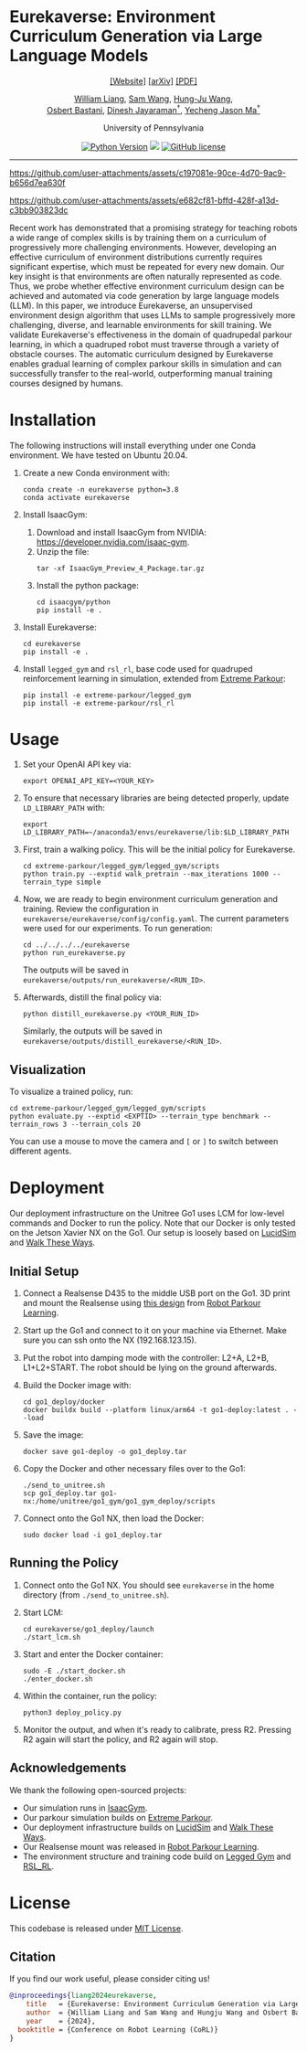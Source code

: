 # Eurekaverse: Environment Curriculum Generation via Large Language Models

<div align="center">

[[Website]](https://eureka-research.github.io/eurekaverse/)
[[arXiv]](https://arxiv.org/abs/2411.01775)
[[PDF]](https://eureka-research.github.io/eurekaverse/assets/eurekaverse_paper.pdf)

[William Liang](https://willjhliang.github.io), [Sam Wang](https://samuelwang23.github.io/), [Hung-Ju Wang](https://www.linkedin.com/in/hungju-wang),<br>
[Osbert Bastani](https://obastani.github.io/), [Dinesh Jayaraman<sup>†</sup>](https://www.seas.upenn.edu/~dineshj/), [Yecheng Jason Ma<sup>†</sup>](https://jasonma2016.github.io/)

University of Pennsylvania

[![Python Version](https://img.shields.io/badge/Python-3.8-blue.svg)](https://github.com/eureka-research/Eurekaverse)
[<img src="https://img.shields.io/badge/Framework-PyTorch-red.svg"/>](https://pytorch.org/)
[![GitHub license](https://img.shields.io/github/license/eureka-research/eurekaverse)](https://github.com/eureka-research/Eurekaverse/blob/main/LICENSE)

______________________________________________________________________

</div>

https://github.com/user-attachments/assets/c197081e-90ce-4d70-9ac9-b656d7ea630f

https://github.com/user-attachments/assets/e682cf81-bffd-428f-a13d-c3bb903823dc

Recent work has demonstrated that a promising strategy for teaching robots a wide range of complex skills is by training them on a curriculum of progressively more challenging environments. However, developing an effective curriculum of environment distributions currently requires significant expertise, which must be repeated for every new domain. Our key insight is that environments are often naturally represented as code. Thus, we probe whether effective environment curriculum design can be achieved and automated via code generation by large language models (LLM). In this paper, we introduce Eurekaverse, an unsupervised environment design algorithm that uses LLMs to sample progressively more challenging, diverse, and learnable environments for skill training. We validate Eurekaverse's effectiveness in the domain of quadrupedal parkour learning, in which a quadruped robot must traverse through a variety of obstacle courses. The automatic curriculum designed by Eurekaverse enables gradual learning of complex parkour skills in simulation and can successfully transfer to the real-world, outperforming manual training courses designed by humans.


# Installation
The following instructions will install everything under one Conda environment. We have tested on Ubuntu 20.04.

1. Create a new Conda environment with:
    ```
    conda create -n eurekaverse python=3.8
    conda activate eurekaverse
    ```

2. Install IsaacGym:
    1. Download and install IsaacGym from NVIDIA: https://developer.nvidia.com/isaac-gym.
    2. Unzip the file:
        ```
        tar -xf IsaacGym_Preview_4_Package.tar.gz
        ```
    3. Install the python package:
        ```
        cd isaacgym/python
        pip install -e .
        ```

3. Install Eurekaverse:
    ```
    cd eurekaverse
    pip install -e .
    ```

4. Install `legged_gym` and `rsl_rl`, base code used for quadruped reinforcement learning in simulation, extended from [Extreme Parkour](https://github.com/chengxuxin/extreme-parkour):
    ```
    pip install -e extreme-parkour/legged_gym
    pip install -e extreme-parkour/rsl_rl
    ```

# Usage
1. Set your OpenAI API key via:
    ```
    export OPENAI_API_KEY=<YOUR_KEY>
    ```

2. To ensure that necessary libraries are being detected properly, update `LD_LIBRARY_PATH` with:
    ```
    export LD_LIBRARY_PATH=~/anaconda3/envs/eurekaverse/lib:$LD_LIBRARY_PATH
    ```

3. First, train a walking policy. This will be the initial policy for Eurekaverse.
    ```
    cd extreme-parkour/legged_gym/legged_gym/scripts
    python train.py --exptid walk_pretrain --max_iterations 1000 --terrain_type simple
    ```

4. Now, we are ready to begin environment curriculum generation and training. Review the configuration in `eurekaverse/eurekaverse/config/config.yaml`. The current parameters were used for our experiments. To run generation:
    ```
    cd ../../../../eurekaverse
    python run_eurekaverse.py
    ```
    The outputs will be saved in `eurekaverse/outputs/run_eurekaverse/<RUN_ID>`.

5. Afterwards, distill the final policy via:
    ```
    python distill_eurekaverse.py <YOUR_RUN_ID>
    ```
    Similarly, the outputs will be saved in `eurekaverse/outputs/distill_eurekaverse/<RUN_ID>`.

## Visualization
To visualize a trained policy, run:
```
cd extreme-parkour/legged_gym/legged_gym/scripts
python evaluate.py --exptid <EXPTID> --terrain_type benchmark --terrain_rows 3 --terrain_cols 20
```

You can use a mouse to move the camera and `[` or `]` to switch between different agents.

# Deployment
Our deployment infrastructure on the Unitree Go1 uses LCM for low-level commands and Docker to run the policy. Note that our Docker is only tested on the Jetson Xavier NX on the Go1. Our setup is loosely based on [LucidSim](https://github.com/lucidsim/lucidsim) and [Walk These Ways](https://github.com/Improbable-AI/walk-these-ways).

## Initial Setup

1. Connect a Realsense D435 to the middle USB port on the Go1. 3D print and mount the Realsense using [this design](https://github.com/ZiwenZhuang/parkour/blob/main/go1_ckpts/go1_camMount_30Down.step) from [Robot Parkour Learning](https://github.com/ZiwenZhuang/parkour).

2. Start up the Go1 and connect to it on your machine via Ethernet. Make sure you can ssh onto the NX (192.168.123.15).

3. Put the robot into damping mode with the controller: L2+A, L2+B, L1+L2+START. The robot should be lying on the ground afterwards.

4. Build the Docker image with:
    ```
    cd go1_deploy/docker
    docker buildx build --platform linux/arm64 -t go1-deploy:latest . --load
    ```

5. Save the image:
    ```
    docker save go1-deploy -o go1_deploy.tar
    ```

6. Copy the Docker and other necessary files over to the Go1:
    ```
    ./send_to_unitree.sh
    scp go1_deploy.tar go1-nx:/home/unitree/go1_gym/go1_gym_deploy/scripts
    ```

6. Connect onto the Go1 NX, then load the Docker:
    ```
    sudo docker load -i go1_deploy.tar
    ```

## Running the Policy

1. Connect onto the Go1 NX. You should see `eurekaverse` in the home directory (from `./send_to_unitree.sh`).

2. Start LCM:
    ```
    cd eurekaverse/go1_deploy/launch
    ./start_lcm.sh
    ```

3. Start and enter the Docker container:
    ```
    sudo -E ./start_docker.sh
    ./enter_docker.sh
    ```

4. Within the container, run the policy:
    ```
    python3 deploy_policy.py
    ```

5. Monitor the output, and when it's ready to calibrate, press R2. Pressing R2 again will start the policy, and R2 again will stop.

## Acknowledgements

We thank the following open-sourced projects:
* Our simulation runs in [IsaacGym](https://developer.nvidia.com/isaac-gym).
* Our parkour simulation builds on [Extreme Parkour](https://github.com/chengxuxin/extreme-parkour).
* Our deployment infrastructure builds on [LucidSim](https://github.com/lucidsim/lucidsim) and [Walk These Ways](https://github.com/Improbable-AI/walk-these-ways).
* Our Realsense mount was released in [Robot Parkour Learning](https://github.com/ZiwenZhuang/parkour).
* The environment structure and training code build on [Legged Gym](https://github.com/leggedrobotics/legged_gym) and [RSL_RL](https://github.com/leggedrobotics/rsl_rl).

# License
This codebase is released under [MIT License](LICENSE).

## Citation
If you find our work useful, please consider citing us!
```bibtex
@inproceedings{liang2024eurekaverse,
    title   = {Eurekaverse: Environment Curriculum Generation via Large Language Models},
    author  = {William Liang and Sam Wang and Hungju Wang and Osbert Bastani and Dinesh Jayaraman and Jason Ma}
    year    = {2024},
  booktitle = {Conference on Robot Learning (CoRL)}
}
```
